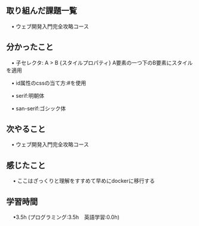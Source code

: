 ## 取り組んだ課題一覧

 　• ウェブ開発入門完全攻略コース

## 分かったこと

 　• 子セレクタ: A > B {スタイルプロパティ} A要素の一つ下のB要素にスタイルを適用

 　• id属性のcssの当て方:#を使用

 　• serif:明朝体

 　• san-serif:ゴシック体

## 次やること　
           
 　• ウェブ開発入門完全攻略コース

## 感じたこと

　 • ここはざっくりと理解をすすめて早めにdockerに移行する

## 学習時間

　 •3.5h (プログラミング:3.5h　英語学習:0.0h)